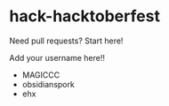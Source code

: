 # hack-hacktoberfest
Need pull requests? Start here!

Add your username here!!

- MAGICCC
- obsidianspork
- ehx
